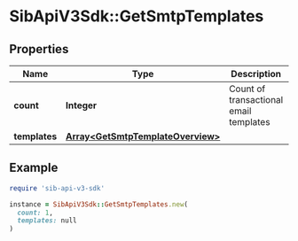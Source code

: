 # SibApiV3Sdk::GetSmtpTemplates

## Properties

| Name | Type | Description | Notes |
| ---- | ---- | ----------- | ----- |
| **count** | **Integer** | Count of transactional email templates | [optional] |
| **templates** | [**Array&lt;GetSmtpTemplateOverview&gt;**](GetSmtpTemplateOverview.md) |  | [optional] |

## Example

```ruby
require 'sib-api-v3-sdk'

instance = SibApiV3Sdk::GetSmtpTemplates.new(
  count: 1,
  templates: null
)
```

